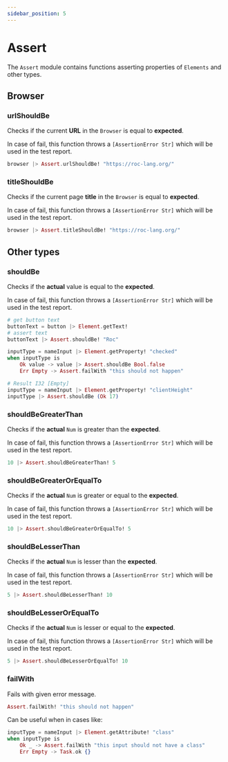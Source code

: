 ```yaml
---
sidebar_position: 5
---
```


# Assert

The `Assert` module contains functions asserting properties of `Elements` and other types.

## Browser

### urlShouldBe

Checks if the current **URL** in the `Browser` is equal to **expected**.

In case of fail, this function throws a `[AssertionError Str]` which will be used in the test report.

```elixir
browser |> Assert.urlShouldBe! "https://roc-lang.org/"
```

### titleShouldBe

Checks if the current page **title** in the `Browser` is equal to **expected**.

In case of fail, this function throws a `[AssertionError Str]` which will be used in the test report.

```elixir
browser |> Assert.titleShouldBe! "https://roc-lang.org/"
```

## Other types

### shouldBe

Checks if the **actual** value is equal to the **expected**.

In case of fail, this function throws a `[AssertionError Str]` which will be used in the test report.

```elixir
# get button text
buttonText = button |> Element.getText!
# assert text
buttonText |> Assert.shouldBe! "Roc"
```

```elixir
inputType = nameInput |> Element.getProperty! "checked"
when inputType is
    Ok value -> value |> Assert.shouldBe Bool.false
    Err Empty -> Assert.failWith "this should not happen"
```

```elixir
# Result I32 [Empty]
inputType = nameInput |> Element.getProperty! "clientHeight"
inputType |> Assert.shouldBe (Ok 17)
```

### shouldBeGreaterThan

Checks if the **actual** `Num` is greater than the **expected**.

In case of fail, this function throws a `[AssertionError Str]` which will be used in the test report.

```elixir
10 |> Assert.shouldBeGreaterThan! 5
```

### shouldBeGreaterOrEqualTo

Checks if the **actual** `Num` is greater or equal to the **expected**.

In case of fail, this function throws a `[AssertionError Str]` which will be used in the test report.

```elixir
10 |> Assert.shouldBeGreaterOrEqualTo! 5
```

### shouldBeLesserThan

Checks if the **actual** `Num` is lesser than the **expected**.

In case of fail, this function throws a `[AssertionError Str]` which will be used in the test report.

```elixir
5 |> Assert.shouldBeLesserThan! 10
```

### shouldBeLesserOrEqualTo

Checks if the **actual** `Num` is lesser or equal to the **expected**.

In case of fail, this function throws a `[AssertionError Str]` which will be used in the test report.

```elixir
5 |> Assert.shouldBeLesserOrEqualTo! 10
```

### failWith

Fails with given error message.

```elixir
Assert.failWith! "this should not happen"
```

Can be useful when in cases like:

```elixir
inputType = nameInput |> Element.getAttribute! "class"
when inputType is
    Ok _ -> Assert.failWith "this input should not have a class"
    Err Empty -> Task.ok {}
```
